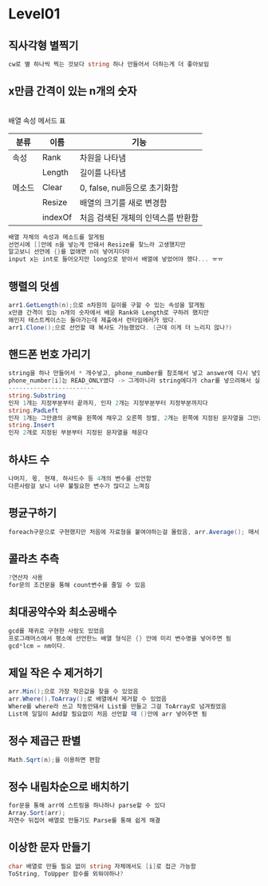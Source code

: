 # Level01

## 직사각형 별찍기

```cs
cw로 별 하나씩 찍는 것보다 string 하나 만들어서 더하는게 더 좋아보임
```

## x만큼 간격이 있는 n개의 숫자

<br/>
 배열 속성 메서드 표

| 분류   | 이름    | 기능                               |
| ------ | ------- | ---------------------------------- |
| 속성   | Rank    | 차원을 나타냄                      |
|        | Length  | 길이를 나타냄                      |
| 메소드 | Clear   | 0, false, null등으로 초기화함      |
|        | Resize  | 배열의 크기를 새로 변경함          |
|        | indexOf | 처음 검색된 개체의 인덱스를 반환함 |

```cs
배열 자체의 속성과 메소드를 알게됨
선언시에 []안에 n을 넣는게 안돼서 Resize를 찾느라 고생했지만
알고보니 선언에 {}를 없애면 n이 넣어지더라
input x는 int로 들어오지만 long으로 받아서 배열에 넣었어야 했다... ㅠㅠ
```

## 행렬의 덧셈

```cs
arr1.GetLength(n);으로 n차원의 길이를 구할 수 있는 속성을 알게됨
x만큼 간격이 있는 n개의 숫자에서 배운 Rank와 Length로 구하려 했지만
왜인지 테스트케이스는 돌아가는데 제출에서 런타임에러가 떴다.
arr1.Clone();으로 선언할 때 복사도 가능했었다. (근데 이게 더 느리지 않나?)
```

## 핸드폰 번호 가리기

```cs
string을 하나 만들어서 * 개수넣고, phone_number를 참조해서 넣고 answer에 다시 넣었다.
phone_number[i]는 READ_ONLY였다 -> 그게아니라 string에다가 char를 넣으려해서 실패한듯?
------------------------
string.Substring
인자 1개는 지정부분부터 끝까지, 인자 2개는 지정부분부터 지정부분까지다
string.PadLeft
인자 1개는 그만큼의 공백을 왼쪽에 채우고 오른쪽 정렬, 2개는 왼쪽에 지정된 문자열을 그만큼 채운다.
string.Insert
인자 2개로 지정된 부분부터 지정된 문자열을 채운다
```

## 하샤드 수

```cs
나머지, 몫, 현재, 하샤드수 등 4개의 변수를 선언함
다른사람걸 보니 너무 불필요한 변수가 많다고 느껴짐
```

## 평균구하기

```cs
foreach구문으로 구현했지만 처음에 자료형을 붙여야하는걸 몰랐음, arr.Average(); 매서드도 있음
```

## 콜라츠 추측

```cs
?연산자 사용
for문의 조건문을 통해 count변수를 줄일 수 있음
```

## 최대공약수와 최소공배수

```cs
gcd를 재귀로 구현한 사람도 있었음
프로그래머스에서 평소에 선언한느 배열 형식은 {} 안에 미리 변수명을 넣어주면 됨
gcd*lcm = nm이다.
```

## 제일 작은 수 제거하기

```cs
arr.Min();으로 가장 작은값을 찾을 수 있었음
arr.Where().ToArray();로 배열에서 제거할 수 있었음
Where를 where라 쓰고 작동안돼서 List를 만들고 그걸 ToArray로 넘겨줬었음
List에 일일이 Add할 필요없이 처음 선언할 때 ()안에 arr 넣어주면 됨
```

## 정수 제곱근 판별

```cs
Math.Sqrt(n);을 이용하면 편함
```

## 정수 내림차순으로 배치하기

```cs
for문을 통해 arr에 스트링을 하나하나 parse할 수 있다
Array.Sort(arr);
자연수 뒤집어 배열로 만들기도 Parse를 통해 쉽게 해결
```

## 이상한 문자 만들기

```cs
char 배열로 만들 필요 없이 string 자체에서도 [i]로 접근 가능함
ToString, ToUpper 함수를 외워야하나?
```
